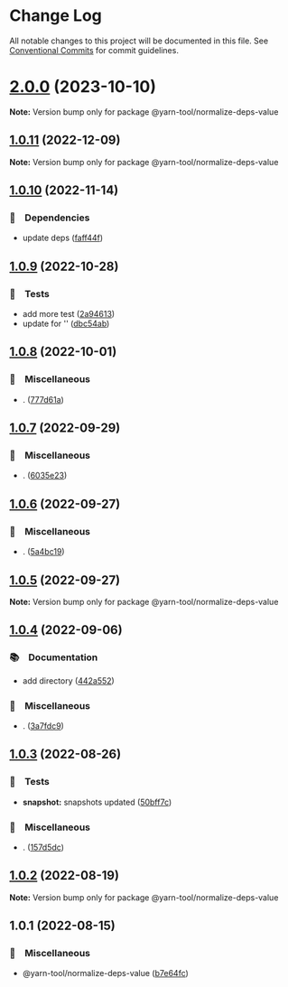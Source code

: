 # Change Log

All notable changes to this project will be documented in this file.
See [Conventional Commits](https://conventionalcommits.org) for commit guidelines.

# [2.0.0](https://github.com/bluelovers/ws-yarn-workspaces/compare/@yarn-tool/normalize-deps-value@1.0.11...@yarn-tool/normalize-deps-value@2.0.0) (2023-10-10)

**Note:** Version bump only for package @yarn-tool/normalize-deps-value





## [1.0.11](https://github.com/bluelovers/ws-yarn-workspaces/compare/@yarn-tool/normalize-deps-value@1.0.10...@yarn-tool/normalize-deps-value@1.0.11) (2022-12-09)

**Note:** Version bump only for package @yarn-tool/normalize-deps-value





## [1.0.10](https://github.com/bluelovers/ws-yarn-workspaces/compare/@yarn-tool/normalize-deps-value@1.0.9...@yarn-tool/normalize-deps-value@1.0.10) (2022-11-14)



### 📌　Dependencies

* update deps ([faff44f](https://github.com/bluelovers/ws-yarn-workspaces/commit/faff44f1f5ad5066c747ea8d5d66fa10049c17fe))



## [1.0.9](https://github.com/bluelovers/ws-yarn-workspaces/compare/@yarn-tool/normalize-deps-value@1.0.8...@yarn-tool/normalize-deps-value@1.0.9) (2022-10-28)



### 🚨　Tests

* add more test ([2a94613](https://github.com/bluelovers/ws-yarn-workspaces/commit/2a94613d23fc12313e17e5202a39c5b836544ae0))
* update for '' ([dbc54ab](https://github.com/bluelovers/ws-yarn-workspaces/commit/dbc54ab3facc1d1a07a00093d0f557d370806cb9))



## [1.0.8](https://github.com/bluelovers/ws-yarn-workspaces/compare/@yarn-tool/normalize-deps-value@1.0.7...@yarn-tool/normalize-deps-value@1.0.8) (2022-10-01)



### 🔖　Miscellaneous

* . ([777d61a](https://github.com/bluelovers/ws-yarn-workspaces/commit/777d61af255146b2b1b1f364587c36a0f5bfc00c))



## [1.0.7](https://github.com/bluelovers/ws-yarn-workspaces/compare/@yarn-tool/normalize-deps-value@1.0.6...@yarn-tool/normalize-deps-value@1.0.7) (2022-09-29)



### 🔖　Miscellaneous

* . ([6035e23](https://github.com/bluelovers/ws-yarn-workspaces/commit/6035e2399f4f5a5f5e5ac56309b6dc37ffe91389))



## [1.0.6](https://github.com/bluelovers/ws-yarn-workspaces/compare/@yarn-tool/normalize-deps-value@1.0.5...@yarn-tool/normalize-deps-value@1.0.6) (2022-09-27)



### 🔖　Miscellaneous

* . ([5a4bc19](https://github.com/bluelovers/ws-yarn-workspaces/commit/5a4bc19a0a279a49e752d776279165e14c402427))



## [1.0.5](https://github.com/bluelovers/ws-yarn-workspaces/compare/@yarn-tool/normalize-deps-value@1.0.4...@yarn-tool/normalize-deps-value@1.0.5) (2022-09-27)

**Note:** Version bump only for package @yarn-tool/normalize-deps-value





## [1.0.4](https://github.com/bluelovers/ws-yarn-workspaces/compare/@yarn-tool/normalize-deps-value@1.0.3...@yarn-tool/normalize-deps-value@1.0.4) (2022-09-06)



### 📚　Documentation

* add directory ([442a552](https://github.com/bluelovers/ws-yarn-workspaces/commit/442a55232619f7fe2b9bad6f8eccfffc4f8f47d2))


### 🔖　Miscellaneous

* . ([3a7fdc9](https://github.com/bluelovers/ws-yarn-workspaces/commit/3a7fdc924ada93b1d0ac0160f8d77e46ff060588))



## [1.0.3](https://github.com/bluelovers/ws-yarn-workspaces/compare/@yarn-tool/normalize-deps-value@1.0.2...@yarn-tool/normalize-deps-value@1.0.3) (2022-08-26)



### 🚨　Tests

* **snapshot:** snapshots updated ([50bff7c](https://github.com/bluelovers/ws-yarn-workspaces/commit/50bff7c13e1b01eb551c9b2252cfe3d971da8db8))


### 🔖　Miscellaneous

* . ([157d5dc](https://github.com/bluelovers/ws-yarn-workspaces/commit/157d5dc8959261d9326f6e633987182898ae9670))



## [1.0.2](https://github.com/bluelovers/ws-yarn-workspaces/compare/@yarn-tool/normalize-deps-value@1.0.1...@yarn-tool/normalize-deps-value@1.0.2) (2022-08-19)

**Note:** Version bump only for package @yarn-tool/normalize-deps-value





## 1.0.1 (2022-08-15)


### 🔖　Miscellaneous

* @yarn-tool/normalize-deps-value ([b7e64fc](https://github.com/bluelovers/ws-yarn-workspaces/commit/b7e64fc829d14688017657797237ebb239556097))
